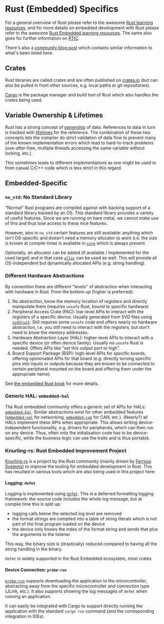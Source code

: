 # Rust (Embedded) Specifics
For a general overview of Rust please refer to the awesome [Rust learning resources](https://www.rust-lang.org/learn),
and for more details on embedded development with Rust please refer to the awesome [Rust Embedded learning resources](https://www.rust-lang.org/what/embedded).
The same also goes for further information on [RTIC](https://rtic.rs/).

There's also a [community blog post](https://www.anyleaf.org/blog/rust-embedded-ecosystem-and-tools) which contains similar
information to what's been listed here.

## Crates
Rust libraries are called crates and are often published on [crates.io](https://crates.io/) (but can also be pulled in from
other sources, e.g. local paths or git repositories).

[Cargo](https://doc.rust-lang.org/cargo/) is the package manager and build tool of Rust which also handles the crates
being used.

## Variable Ownership & Lifetimes
Rust has a strong concept of [ownership](https://doc.rust-lang.org/book/ch04-00-understanding-ownership.html) of data.
References to data in turn is tracked with [lifetimes](https://doc.rust-lang.org/book/ch10-03-lifetime-syntax.html) for
the reference. The combination of these two concepts lets the compiler do strict validation of data flow to prevent many
of the known implementation errors which lead to hard-to-track problems (use-after-free, multiple threads accessing
the same variable without locking, etc.).

This sometimes leads to different implementations as one might be used to from casual C/C++ code which is less strict in
this regard.

## Embedded-Specific
### `no_std`: No Standard Library
"Normal" Rust programs are compiled against with backing support of a standard library backed by an OS. This standard
library provides a variety of useful features. Since we are running on bare metal, we cannot make use of this and thus
lose access to these nice features.

However, also in `no_std` certain features are still available: anything which isn't OS-specific and doesn't need a
memory allocator to work (i.e. the size is known at compile-time) is available in [`core`](https://doc.rust-lang.org/core/)
which is always present.

Optionally, an allocator can be added (if available / implemented for the used target) and in that case [`alloc`](https://doc.rust-lang.org/stable/core/alloc/)
can be used as well. This will provide all OS-independent but dynamically allocated APIs (e.g. string handling).

### Different Hardware Abstractions
By convention there are different "levels" of abstraction when interacting with hardware in Rust. From the bottom up (higher is preferred):
1. No abstraction, know the memory location of registers and directly manipulate them (requires `unsafe` Rust, bound to specific hardware)
1. Peripheral Access Crate (PAC): low-level APIs to interact with the registers of a specific device.
   Usually generated from SVD files using [`svd2rust`](https://github.com/rust-embedded/svd2rust/). Still requires some `unsafe` code and offers
   nearly no hardware abstraction, i.e. you still need to interact with the registers, but don't need to know the memory addresses.
1. Hardware Abstraction Layer (HAL): higher-level APIs to interact with a specific device (or often device family).
   Usually no `unsafe` Rust is needed. Offers APIs like "set this output port to high".
1. Board Support Package (BSP): high-level APIs for specific boards, offering opinionated APIs for that board (e.g. directly
   turning specific pins into inputs or outputs because they are known to be connected to certain peripheral mounted on the board
   and offering them under the appropriate name).

See [the embedded Rust book](https://docs.rust-embedded.org/book/start/registers.html) for more details.

### Generic HAL: `embedded-hal`
The Rust embedded community offers a generic set of APIs for HALs: [`embedded-hal`](https://github.com/rust-embedded/embedded-hal).
Similar abstractions exist for other embedded features ([`embedded-nal`](https://github.com/rust-embedded-community/embedded-nal)
for networking, [`embedded-can`](https://github.com/rust-embedded/embedded-hal/tree/master/embedded-can) for CAN, etc.).
(Nearly?) all HALs implement these APIs when appropriate. This allows writing device-independent functionality,
e.g. drivers for peripherals, which can then run on any device.
Thus, often only the initialisation code has to be device-specific, while the business logic can use the traits and is thus portable. 

### Knurling-rs: Rust Embedded Improvement Project
[Knurling-rs](https://knurling.ferrous-systems.com/) is a project by the Rust community (mainly driven by
[Ferrous Systems](https://ferrous-systems.com/)) to improve the tooling for embedded development in Rust.
This has resulted in various tools which are also being used in this project here:

#### Logging: `defmt`
Logging is implemented using [`defmt`](https://defmt.ferrous-systems.com/). This is a deferred formatting logging framework:
the source code includes the whole log message, but at compile time this is split up:
* logging calls below the selected log level are removed
* the format strings are compiled into a table of string literals which is not part of the final program loaded on the device
* the device only knows the index of the format string and sends that plus the arguments to the listener

This way, the binary size is (drastically) reduced compared to having all the string handling in the binary.

`defmt` is widely supported in the Rust Embedded ecosystem, most crates 

#### Device Connection: `probe-run`
[`probe-run`](https://crates.io/crates/probe-run) supports downloading the application to the microcontroller, abstracting
away from the specific microcontroller and connection type (JLink, etc.). It also supports showing the log messages of
`defmt` when running an application.

It can easily be integrated with Cargo to support directly running the application with the standard `cargo run` command
(and the corresponding integration in IDEs).
